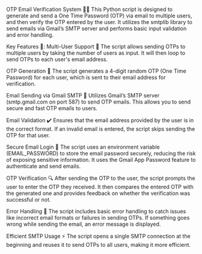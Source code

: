 OTP Email Verification System 📧🔐
This Python script is designed to generate and send a One Time Password (OTP) via email to multiple users, and then verify the OTP entered by the user. It utilizes the smtplib library to send emails via Gmail’s SMTP server and performs basic input validation and error handling.

Key Features 🔑:
Multi-User Support 👥
The script allows sending OTPs to multiple users by taking the number of users as input. It will then loop to send OTPs to each user's email address.

OTP Generation 🔢
The script generates a 4-digit random OTP (One Time Password) for each user, which is sent to their email address for verification.

Email Sending via Gmail SMTP 📧
Utilizes Gmail’s SMTP server (smtp.gmail.com on port 587) to send OTP emails. This allows you to send secure and fast OTP emails to users.

Email Validation ✔️
Ensures that the email address provided by the user is in the correct format. If an invalid email is entered, the script skips sending the OTP for that user.

Secure Email Login 🔑
The script uses an environment variable (EMAIL_PASSWORD) to store the email password securely, reducing the risk of exposing sensitive information. It uses the Gmail App Password feature to authenticate and send emails.

OTP Verification 🔍
After sending the OTP to the user, the script prompts the user to enter the OTP they received. It then compares the entered OTP with the generated one and provides feedback on whether the verification was successful or not.

Error Handling 🚨
The script includes basic error handling to catch issues like incorrect email formats or failures in sending OTPs. If something goes wrong while sending the email, an error message is displayed.

Efficient SMTP Usage ⚡
The script opens a single SMTP connection at the beginning and reuses it to send OTPs to all users, making it more efficient.
